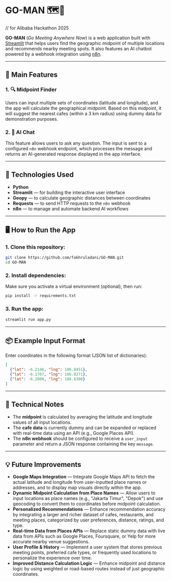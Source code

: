 # GO-MAN 🗺️🤖  
// for Alibaba Hackathon 2025

**GO-MAN** (*Go Meeting Anywhere Now*) is a web application built with [Streamlit](https://streamlit.io/) that helps users find the geographic midpoint of multiple locations and recommends nearby meeting spots. It also features an AI chatbot powered by a webhook integration using [n8n](https://n8n.io/).

---

## 🚀 Main Features

### 1. 🔍 Midpoint Finder  
Users can input multiple sets of coordinates (latitude and longitude), and the app will calculate the geographical midpoint. Based on this midpoint, it will suggest the nearest cafes (within a 3 km radius) using dummy data for demonstration purposes.

### 2. 🤖 AI Chat  
This feature allows users to ask any question. The input is sent to a configured `n8n` webhook endpoint, which processes the message and returns an AI-generated response displayed in the app interface.

---

## 🧰 Technologies Used

- **Python**
- **Streamlit** — for building the interactive user interface
- **Geopy** — to calculate geographic distances between coordinates
- **Requests** — to send HTTP requests to the `n8n` webhook
- **n8n** — to manage and automate backend AI workflows

---

## 🖥️ How to Run the App

### 1. Clone this repository:
```bash
git clone https://github.com/fakhruladani/GO-MAN.git
cd GO-MAN
````

### 2. Install dependencies:

Make sure you activate a virtual environment (optional), then run:

```bash
pip install -r requirements.txt
```

### 3. Run the app:

```bash
streamlit run app.py
```

---

## 📦 Example Input Format

Enter coordinates in the following format (JSON list of dictionaries):

```json
[
  {"lat": -6.2146, "lng": 106.8451},
  {"lat": -6.1767, "lng": 106.8271},
  {"lat": -6.2000, "lng": 106.8300}
]
```

---

## 🔧 Technical Notes

* The **midpoint** is calculated by averaging the latitude and longitude values of all input locations.
* The **cafe data** is currently dummy and can be expanded or replaced with real-time data using an API (e.g., Google Places API).
* The **n8n webhook** should be configured to receive a `user_input` parameter and return a JSON response containing the key `message`.

---

## 💡 Future Improvements

* **Google Maps Integration** — Integrate Google Maps API to fetch the actual latitude and longitude from user-inputted place names or addresses, and to display map visuals directly within the app.
* **Dynamic Midpoint Calculation from Place Names** — Allow users to input locations as place names (e.g., "Jakarta Timur", "Depok") and use geocoding to convert them to coordinates before midpoint calculation.
* **Personalized Recommendations** — Enhance recommendation accuracy by integrating a larger and richer dataset of cafes, restaurants, and meeting places, categorized by user preferences, distance, ratings, and type.
* **Real-time Data from Places APIs** — Replace static dummy data with live data from APIs such as Google Places, Foursquare, or Yelp for more accurate nearby venue suggestions.
* **User Profile & History** — Implement a user system that stores previous meeting points, preferred cafe types, or frequently used locations to personalize the experience over time.
* **Improved Distance Calculation Logic** — Enhance midpoint and distance logic by using weighted or road-based routes instead of just geographic coordinates.
